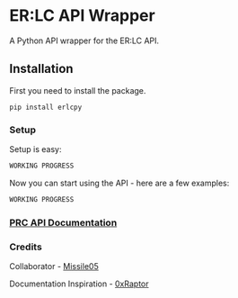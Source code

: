 # ER:LC API Wrapper
A Python API wrapper for the ER:LC API.

## Installation
First you need to install the package.

`pip install erlcpy`

### Setup
Setup is easy:

```python
WORKING PROGRESS
```
Now you can start using the API - here are a few examples:

```python
WORKING PROGRESS
```

### [PRC API Documentation](https://apidocs.policeroleplay.community/reference/api-reference)

### Credits
Collaborator - [Missile05](https://discord.com/users/591298352344334388)

Documentation Inspiration - [0xRaptor](https://twitter.com/0xRaptorRblx)
